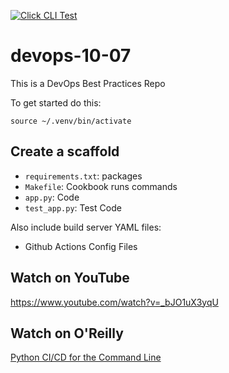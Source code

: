 [![Click CLI Test](https://github.com/noahgift/devops-10-07/actions/workflows/blank.yml/badge.svg)](https://github.com/noahgift/devops-10-07/actions/workflows/blank.yml)

# devops-10-07
This is a DevOps Best Practices Repo

To get started do this:

`source ~/.venv/bin/activate`

## Create a scaffold

* `requirements.txt`: packages
* `Makefile`:  Cookbook runs commands
* `app.py`: Code
* `test_app.py`: Test Code

Also include build server YAML files:

* Github Actions Config Files

## Watch on YouTube

https://www.youtube.com/watch?v=_bJO1uX3yqU

## Watch on O'Reilly

[Python CI/CD for the Command Line](https://learning.oreilly.com/videos/python-ci-cd-for/10092021VIDEOPAIML/10092021VIDEOPAIML-c1_s0/)
